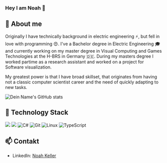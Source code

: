 ### Hey I am Noah 👋

<!--
**proelf98/proelf98** is a ✨ _special_ ✨ repository because its `README.md` (this file) appears on your GitHub profile.

Here are some ideas to get you started:

- 🔭 I’m currently working on ...
- 🌱 I’m currently learning ...
- 👯 I’m looking to collaborate on ...
- 🤔 I’m looking for help with ...
- 💬 Ask me about ...
- 📫 How to reach me: ...
- 😄 Pronouns: ...
- ⚡ Fun fact: ...
-->

## 🌱 About me
Originally I have technically background in electric engineering ⚡, but fell in love with programming 😍.
I've a Bachelor degree in Electric Engineering 🎓  and currently working on my master degree in Visual Computing and Games Technologies at the H-BRS in Germany 🇩🇪.
During my masters degree I worked partime as a research assistant and worked on a project for Software visualization.

My greatest power is that I have broad skillset, that originates from having not a classic computer scientist career and the need of quickly adapting to new tasks. 

![Dein Name's GitHub stats](https://github-readme-stats.vercel.app/api?username=proelf98&show_icons=true&theme=radical&count_private=true)


## 🔭 Technology Stack
![](https://img.shields.io/badge/Code-Python-informational?style=flat&logo=python&logoColor=white&color=2bbc8a) ![](https://img.shields.io/badge/Code-JavaScript-informational?style=flat&logo=javascript&logoColor=white&color=2bbc8a) ![C#](https://img.shields.io/badge/Code-C%23-informational?style=flat&logo=c-sharp&logoColor=white&color=2bbc8a) ![Git](https://img.shields.io/badge/Tool-Git-informational?style=flat&logo=git&logoColor=white&color=2bbc8a) ![Linux](https://img.shields.io/badge/OS-Linux-informational?style=flat&logo=linux&logoColor=white&color=2bbc8a) ![TypeScript](https://img.shields.io/badge/Code-TypeScript-informational?style=flat&logo=typescript&logoColor=white&color=2bbc8a)

## 📫 Contakt
- LinkedIn: [Noah Keller](https://www.linkedin.com/in/noah-keller-5baa2a1b0/)


